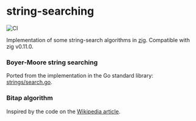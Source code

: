 # string-searching

![CI](https://github.com/ziglibs/zig-string-searching/workflows/CI/badge.svg)

Implementation of some string-search algorithms in
[zig](https://ziglang.org). Compatible with zig v0.11.0.

### Boyer-Moore string searching

Ported from the implementation in the Go standard library:
[strings/search.go](https://golang.org/src/strings/search.go).

### Bitap algorithm

Inspired by the code on the [Wikipedia
article](https://en.wikipedia.org/wiki/Bitap_algorithm).
